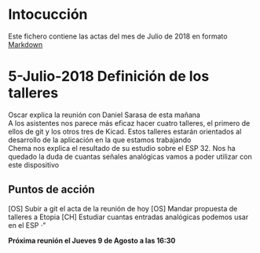 
# Intocucción  
Este fichero contiene las actas del mes de Julio de 2018 en formato [Markdown](https://es.wikipedia.org/wiki/Markdown)

# 5-Julio-2018 Definición de los talleres

Oscar explica la reunión con Daniel Sarasa de esta mañana  
A los asistentes nos parece más eficaz hacer cuatro talleres, el primero de ellos de git y los otros tres de Kicad. Estos talleres estarán orientados al desarrollo de la aplicación en la que estamos trabajando  
Chema nos explica el resultado de su estudio sobre el ESP 32. Nos ha quedado la duda de cuantas señales analógicas vamos a poder utilizar con este dispositivo

## Puntos de acción
[OS] Subir a git el acta de la reunión de hoy
[OS] Mandar propuesta de talleres a Etopia
[CH] Estudiar cuantas entradas analógicas podemos usar en el ESP ·”  
  
**Próxima reunión el Jueves 9 de Agosto a las 16:30**
